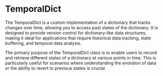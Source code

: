 # TemporalDict

The TemporalDict is a custom implementation of a dictionary that tracks changes over time, allowing you to access past states of the dictionary. It is designed to provide version control for dictionary-like data structures, making it ideal for applications that require historical data tracking, state buffering, and temporal data analysis.

The primary purpose of the TemporalDict class is to enable users to record and retrieve different states of a dictionary at various points in time. This is particularly useful for scenarios where understanding the evolution of data or the ability to revert to previous states is crucial.
